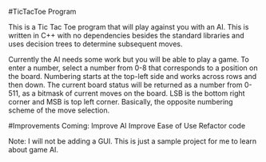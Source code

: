 #TicTacToe Program

This is a Tic Tac Toe program that will play against you with an AI.  This is written in C++ with no dependencies besides the standard libraries and uses decision trees to determine subsequent moves.

Currently the AI needs some work but you will be able to play a game.
To enter a number, select a number from 0-8 that corresponds to a position on the board.  Numbering starts at the top-left side and works across rows and then down.
The current board status will be returned as a number from 0-511, as a bitmask of current moves on the board.  LSB is the bottom right corner and MSB is top left corner.  Basically, the opposite numbering scheme of the move selection.

#Improvements Coming:
Improve AI
Improve Ease of Use
Refactor code

Note: I will not be adding a GUI.  This is just a sample project for me to learn about game AI.
